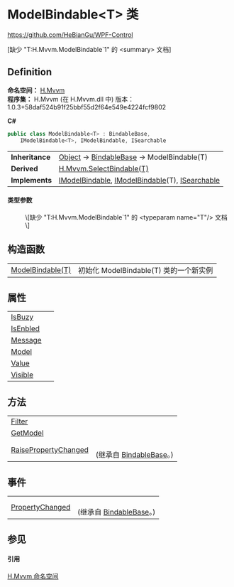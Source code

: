 # ModelBindable&lt;T&gt; 类
https://github.com/HeBianGu/WPF-Control

\[缺少 "T:H.Mvvm.ModelBindable`1" 的 &lt;summary&gt; 文档\]



## Definition
**命名空间：** <a href="2171cdff-f9c4-6682-6b3e-a29f9cee4c25">H.Mvvm</a>  
**程序集：** H.Mvvm (在 H.Mvvm.dll 中) 版本：1.0.3+58daf524b91f25bbf55d2f64e549e4224fcf9802

**C#**
``` C#
public class ModelBindable<T> : BindableBase, 
	IModelBindable<T>, IModelBindable, ISearchable

```

<table><tr><td><strong>Inheritance</strong></td><td><a href="https://learn.microsoft.com/dotnet/api/system.object" target="_blank" rel="noopener noreferrer">Object</a>  →  <a href="360d8001-5c49-3ab8-4aca-1d47bb7fdebe">BindableBase</a>  →  ModelBindable(T)</td></tr>
<tr><td><strong>Derived</strong></td><td><a href="07ec2c29-821d-b435-98d3-9a75712b06f1">H.Mvvm.SelectBindable(T)</a></td></tr>
<tr><td><strong>Implements</strong></td><td><a href="e42b859d-d1f1-a5e9-32f1-a96491cdcdea">IModelBindable</a>, <a href="455ace4a-d191-60d6-6fe4-48a67d957f7f">IModelBindable</a>(T), <a href="55cd3a4b-a2a2-e89f-5344-46b4327c5fb3">ISearchable</a></td></tr>
</table>



#### 类型参数
<dl><dt /><dd>\[缺少 "T:H.Mvvm.ModelBindable`1" 的 &lt;typeparam name="T"/&gt; 文档\]</dd></dl>

## 构造函数
<table>
<tr>
<td><a href="90f04d16-7e25-5760-06ff-aa45a3dcca31">ModelBindable(T)</a></td>
<td>初始化 ModelBindable(T) 类的一个新实例</td></tr>
</table>

## 属性
<table>
<tr>
<td><a href="01502e84-af78-33ab-50fd-7ef383605f6a">IsBuzy</a></td>
<td> </td></tr>
<tr>
<td><a href="5b71b873-1c1c-a05f-f7a4-ed50c3c8390d">IsEnbled</a></td>
<td> </td></tr>
<tr>
<td><a href="7637bc50-ba2b-c07d-2727-97c21c6279f4">Message</a></td>
<td> </td></tr>
<tr>
<td><a href="b8bb5eea-96eb-8f6a-8b92-27144772cd14">Model</a></td>
<td> </td></tr>
<tr>
<td><a href="0be6392b-dc1d-7ab7-b55b-548c45c31c2d">Value</a></td>
<td> </td></tr>
<tr>
<td><a href="0c19101d-7d18-96c7-146d-f62f14b5f544">Visible</a></td>
<td> </td></tr>
</table>

## 方法
<table>
<tr>
<td><a href="e9d93c36-d2b3-cea4-3ee1-56760a1578a3">Filter</a></td>
<td> </td></tr>
<tr>
<td><a href="bfee8642-0e17-fde5-7cf7-4443562182e6">GetModel</a></td>
<td> </td></tr>
<tr>
<td><a href="a8f427ea-ac92-e56e-c7b8-b2cdeef36028">RaisePropertyChanged</a></td>
<td><br />(继承自 <a href="360d8001-5c49-3ab8-4aca-1d47bb7fdebe">BindableBase</a>。)</td></tr>
</table>

## 事件
<table>
<tr>
<td><a href="bd7ae655-1278-f2bf-6f7c-43023ee1c861">PropertyChanged</a></td>
<td><br />(继承自 <a href="360d8001-5c49-3ab8-4aca-1d47bb7fdebe">BindableBase</a>。)</td></tr>
</table>

## 参见


#### 引用
<a href="2171cdff-f9c4-6682-6b3e-a29f9cee4c25">H.Mvvm 命名空间</a>  
